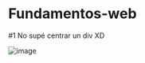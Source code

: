 # Fundamentos-web

#1 No supé centrar un div XD

![image](https://user-images.githubusercontent.com/84301040/185292784-bc96afbd-dfd5-4549-8363-8478653c0351.png)
